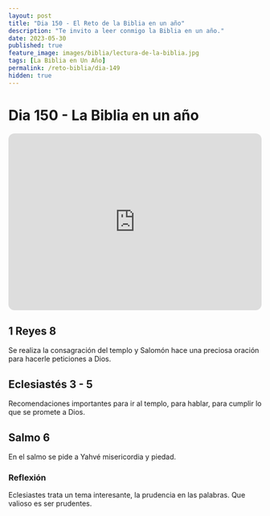 ```yaml
---
layout: post
title: "Dia 150 - El Reto de la Biblia en un año"
description: "Te invito a leer conmigo la Biblia en un año."
date: 2023-05-30
published: true
feature_image: images/biblia/lectura-de-la-biblia.jpg
tags: [La Biblia en Un Año]
permalink: /reto-biblia/dia-149
hidden: true
---
```


# Dia 150 - La Biblia en un año 
<iframe style="border-radius:12px" src="https://open.spotify.com/embed/episode/0dB6UcMd2JlqlThCwDlagN?utm_source=generator" width="100%" height="352" frameBorder="0" allowfullscreen="" allow="autoplay; clipboard-write; encrypted-media; fullscreen; picture-in-picture" loading="lazy"></iframe>

## 1 Reyes 8
Se realiza la consagración del templo y Salomón hace una preciosa oración para hacerle peticiones a Dios.

## Eclesiastés 3 - 5
Recomendaciones importantes para ir al templo, para hablar, para cumplir lo que se promete a Dios.

## Salmo 6
En el salmo se pide a Yahvé misericordia y piedad.

### Reflexión 
Eclesiastes trata un tema interesante, la prudencia en las palabras. Que valioso es ser prudentes.